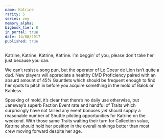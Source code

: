 ```yaml
---
name: Katrine
rarity: 5
series: voy
memory_alpha:
bigbook_tier: 8
in_portal: true
date: 14/08/2017
published: true
---
```


Katrine, Katrine, Katrine, Katrine. I’m beggin’ of you, please don't take her just because you can.

We can’t resist a song pun, but the operator of Le Coeur de Lion isn’t quite a dud. New players will appreciate a healthy CMD Proficiency paired with an absurd amount of 45% Gauntlets which should be frequent enough to find her spots to pitch in before you acquire something in the mold of Balok or Kahless.

Speaking of mold, it’s clear that there’s no daily use otherwise, but Janeway’s superb Faction Event rate and handful of Traits which surprisingly have not tallied any event bonuses *yet* should supply a reasonable number of Shuttle piloting opportunities for Katrine on the weekend. With those same Traits waiting their turn for Collection value, Katrine should hold her position in the overall rankings better than most crew moving forward despite her age.
